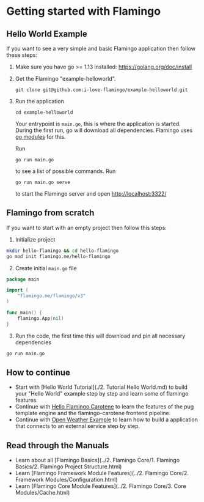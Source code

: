# Getting started with Flamingo

## Hello World Example
If you want to see a very simple and basic Flamingo application then follow these steps:

1. Make sure you have go >= 1.13 installed: https://golang.org/doc/install

2. Get the Flamingo "example-helloworld".
    ```
    git clone git@github.com:i-love-flamingo/example-helloworld.git
    ```
3. Run the application
    ```
    cd example-helloworld
    ```
    Your entrypoint is `main.go`, this is where the application is started. 
    During the first run, go will download all dependencies. 
    Flamingo uses [go modules](https://github.com/golang/go/wiki/Modules) for this.
        
     Run 
     ```
     go run main.go
     ``` 
     to see a list of possible commands.
     Run 
     ```
     go run main.go serve
     ``` 
     to start the Flamingo server and open [http://localhost:3322/](http://localhost:3322/)
    
## Flamingo from scratch

If you want to start with an empty project then follow this steps:

1. Initialize project
```bash
mkdir hello-flamingo && cd hello-flamingo
go mod init flamingo.me/hello-flamingo
```

2. Create initial `main.go` file
```go
package main

import (
	"flamingo.me/flamingo/v3"
)

func main() {
	flamingo.App(nil)
}
```

3. Run the code, the first time this will download and pin all necessary dependencies
```bash
go run main.go
```


## How to continue

* Start with [Hello World Tutorial](./2. Tutorial Hello World.md) to build your "Hello World" example step by step and learn some of flamingo features.
* Continue with [Hello Flamingo Carotene](https://github.com/i-love-flamingo/example-flamingo-carotene) to learn the features of the pug template engine and the flamingo-carotene frontend pipeline.
* Continue with [Open Weather Example](https://github.com/i-love-flamingo/example-openweather) to learn how to build a application that connects to an external service step by step.


## Read through the Manuals

* Learn about all [Flamingo Basics](../2. Flamingo Core/1. Flamingo Basics/2. Flamingo Project Structure.html)
* Learn [Flamingo Framework Module Features](../2. Flamingo Core/2. Framework Modules/Configuration.html)
* Learn [Flamingo Core Module Features](../2. Flamingo Core/3. Core Modules/Cache.html)
